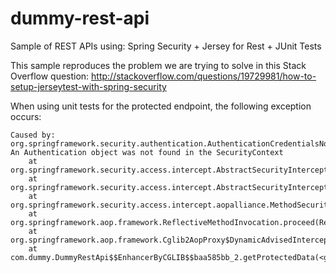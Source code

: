 dummy-rest-api
==============

Sample of REST APIs using: Spring Security + Jersey for Rest + JUnit Tests

This sample reproduces the problem we are trying to solve in this Stack Overflow question:
http://stackoverflow.com/questions/19729981/how-to-setup-jerseytest-with-spring-security

When using unit tests for the protected endpoint, the following exception occurs:

    Caused by: org.springframework.security.authentication.AuthenticationCredentialsNotFoundException: An Authentication object was not found in the SecurityContext
    	at org.springframework.security.access.intercept.AbstractSecurityInterceptor.credentialsNotFound(AbstractSecurityInterceptor.java:339)
	    at org.springframework.security.access.intercept.AbstractSecurityInterceptor.beforeInvocation(AbstractSecurityInterceptor.java:198)
    	at org.springframework.security.access.intercept.aopalliance.MethodSecurityInterceptor.invoke(MethodSecurityInterceptor.java:60)
    	at org.springframework.aop.framework.ReflectiveMethodInvocation.proceed(ReflectiveMethodInvocation.java:172)
    	at org.springframework.aop.framework.Cglib2AopProxy$DynamicAdvisedInterceptor.intercept(Cglib2AopProxy.java:621)
    	at com.dummy.DummyRestApi$$EnhancerByCGLIB$$baa585bb_2.getProtectedData(<generated>)

